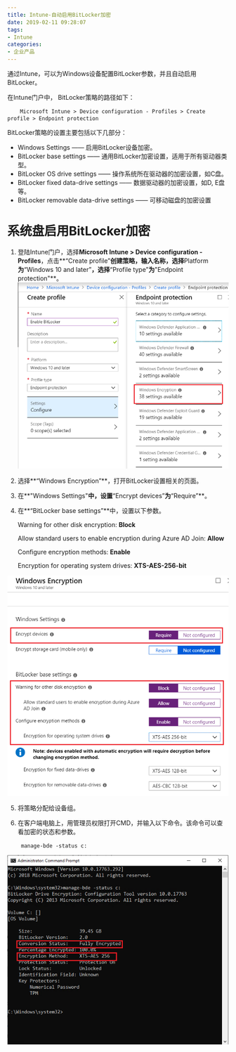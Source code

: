 ```yaml
---
title: Intune-自动启用BitLocker加密
date: 2019-02-11 09:28:07
tags:
- Intune
categories:
- 企业产品
---
```

通过Intune，可以为Windows设备配置BitLocker参数，并且自动启用BitLocker。

在Intune门户中， BitLocker策略的路径如下：

		Microsoft Intune > Device configuration - Profiles > Create profile > Endpoint protection

<!-- more -->
BitLocker策略的设置主要包括以下几部分：


- Windows Settings —— 启用BitLocker设备加密。
- BitLocker base settings —— 通用BitLocker加密设置，适用于所有驱动器类型。
- BitLocker OS drive settings —— 操作系统所在驱动器的加密设置，如C盘。
- BitLocker fixed data-drive settings —— 数据驱动器的加密设置，如D, E盘等。
- BitLocker removable data-drive settings —— 可移动磁盘的加密设置

# 系统盘启用BitLocker加密

1. 登陆Intune门户，选择**Microsoft Intune > Device configuration - Profiles**，点击**“Create profile”**创建策略，输入名称，选择**Platform**为**“Windows 10 and later”**，选择**“Profile type”**为**"Endpoint protection"**。
![](/images/125.png)

2. 选择**“Windows Encryption”**，打开BitLocker设置相关的页面。

3. 在**"Windows Settings"**中，设置**“Encrypt devices”**为**“Require”**。

4. 在**“BitLocker base settings”**中，设置以下参数。

	Warning for other disk encryption: **Block**
	
	Allow standard users to enable encryption during Azure AD Join: **Allow**
	
	Configure encryption methods: **Enable**
	
	Encryption for operating system drives: **XTS-AES-256-bit**

![](/images/126.png)

5. 将策略分配给设备组。

6. 在客户端电脑上，用管理员权限打开CMD，并输入以下命令。该命令可以查看加密的状态和参数。

		manage-bde -status c:

![](/images/127.png)
